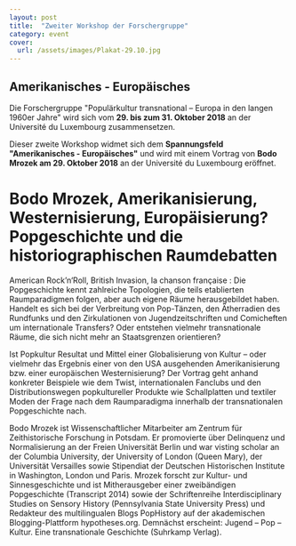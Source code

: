 ```yaml
---
layout: post
title:  "Zweiter Workshop der Forschergruppe"
category: event
cover:
  url: /assets/images/Plakat-29.10.jpg
---
```


## Amerikanisches - Europäisches

Die  Forschergruppe "Populärkultur transnational – Europa in den langen 1960er Jahre" wird sich vom **29. bis zum 31. Oktober 2018** an der Université du Luxembourg zusammensetzen.

Dieser zweite Workshop widmet sich dem **Spannungsfeld "Amerikanisches - Europäisches"** und wird mit einem Vortrag von **Bodo Mrozek am 29. Oktober 2018** an der Université du Luxembourg eröffnet.

<!-- more -->
# Bodo Mrozek, Amerikanisierung, Westernisierung, Europäisierung? Popgeschichte und die historiographischen Raumdebatten

American Rock’n‘Roll, British Invasion, la chanson française : Die Popgeschichte kennt zahlreiche Topologien, die teils etablierten Raumparadigmen folgen, aber auch eigene Räume herausgebildet haben. Handelt es sich bei der Verbreitung von Pop-Tänzen, den Ätherradien des Rundfunks und den Zirkulationen von Jugendzeitschriften und Comicheften um internationale Transfers? Oder entstehen vielmehr transnationale Räume, die sich nicht mehr an Staatsgrenzen orientieren?

Ist Popkultur Resultat und Mittel einer Globalisierung von Kultur – oder vielmehr das Ergebnis einer von den USA ausgehenden Amerikanisierung bzw. einer europäischen Westernisierung? Der Vortrag geht anhand konkreter Beispiele wie dem Twist, internationalen Fanclubs und den Distributionswegen popkultureller Produkte wie Schallplatten und textiler Moden der Frage nach dem Raumparadigma innerhalb der transnationalen Popgeschichte nach. 

Bodo Mrozek ist Wissenschaftlicher Mitarbeiter am Zentrum für Zeithistorische Forschung in Potsdam. Er promovierte über Delinquenz und Normalisierung an der Freien Universität Berlin und war visting scholar an der Columbia University, der University of London (Queen Mary), der Universität Versailles sowie Stipendiat der Deutschen Historischen Institute in Washington, London und Paris. Mrozek forscht zur Kultur- und Sinnesgeschichte und ist Mitherausgeber einer zweibändigen Popgeschichte (Transcript 2014) sowie der Schriftenreihe Interdisciplinary Studies on Sensory History (Pennsylvania State University Press) und Redakteur des multilingualen Blogs PopHistory auf der akademischen Blogging-Plattform hypotheses.org. Demnächst erscheint: Jugend – Pop – Kultur. Eine transnationale Geschichte (Suhrkamp Verlag).

